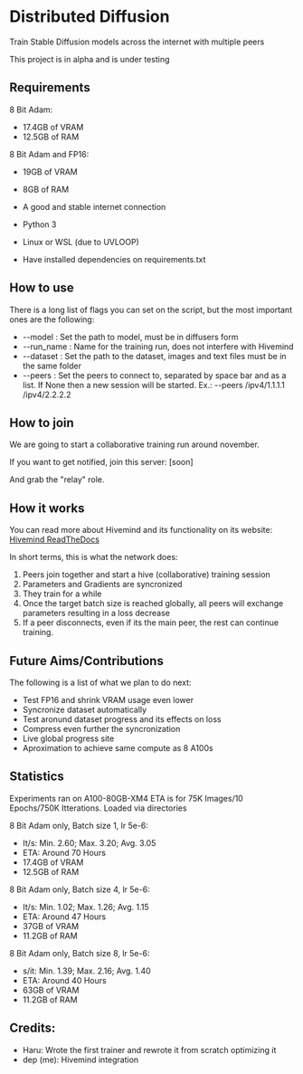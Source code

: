 # Distributed Diffusion
Train Stable Diffusion models across the internet with multiple peers

This project is in alpha and is under testing


## Requirements

8 Bit Adam:
- 17.4GB of VRAM
- 12.5GB of RAM

8 Bit Adam and FP16:
- 19GB of VRAM
- 8GB of RAM

- A good and stable internet connection
- Python 3
- Linux or WSL (due to UVLOOP)
- Have installed dependencies on requirements.txt

## How to use

There is a long list of flags you can set on the script, but the most important ones are the following:

- --model : Set the path to model, must be in diffusers form
- --run_name : Name for the training run, does not interfere with Hivemind
- --dataset : Set the path to the dataset, images and text files must be in the same folder
- --peers : Set the peers to connect to, separated by space bar and as a list. If None then a new session will be started. Ex.: --peers /ipv4/1.1.1.1 /ipv4/2.2.2.2

## How to join
We are going to start a collaborative training run around november.

If you want to get notified, join this server: [soon]

And grab the "relay" role.

## How it works
You can read more about Hivemind and its functionality on its website: [Hivemind ReadTheDocs](https://learning-at-home.readthedocs.io/en/latest/index.html)

In short terms, this is what the network does:
1. Peers join together and start a hive (collaborative) training session
2. Parameters and Gradients are syncronized
3. They train for a while
4. Once the target batch size is reached globally, all peers will exchange parameters resulting in a loss decrease
5. If a peer disconnects, even if its the main peer, the rest can continue training.

## Future Aims/Contributions
The following is a list of what we plan to do next:
- Test FP16 and shrink VRAM usage even lower
- Syncronize dataset automatically
- Test aronund dataset progress and its effects on loss
- Compress even further the syncronization
- Live global progress site
- Aproximation to achieve same compute as 8 A100s

## Statistics
Experiments ran on A100-80GB-XM4
ETA is for 75K Images/10 Epochs/750K Itterations.
Loaded via directories

8 Bit Adam only, Batch size 1, lr 5e-6:
- It/s: Min. 2.60; Max. 3.20; Avg. 3.05
- ETA: Around 70 Hours
- 17.4GB of VRAM
- 12.5GB of RAM

8 Bit Adam only, Batch size 4, lr 5e-6:
- It/s: Min. 1.02; Max. 1.26; Avg. 1.15
- ETA: Around 47 Hours
- 37GB of VRAM
- 11.2GB of RAM

8 Bit Adam only, Batch size 8, lr 5e-6:
- s/it: Min. 1.39; Max. 2.16; Avg. 1.40
- ETA: Around 40 Hours
- 63GB of VRAM
- 11.2GB of RAM

## Credits:
- Haru: Wrote the first trainer and rewrote it from scratch optimizing it
- dep (me): Hivemind integration